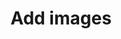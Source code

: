 ---
title: "Add images"
excerpt: "This page allows you to upload an image to the website's image store."
layout: tools--new-image
permalink: /new
breadcrumbs-override: true
breadcrumbs:
- title: Home
  url: "https://www.civilservice.lgbt/"
- title: Tools
  url: "https://www.civilservice.lgbt/tools/"
- title: Image store
  url: /
---